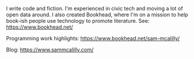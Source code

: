 I write code and fiction. I'm experienced in civic tech and moving a lot of open data around. I also created Bookhead, where I'm on a mission to help book-ish people use technology to promote literature. See: https://www.bookhead.net/

Programming work highlights: https://www.bookhead.net/sam-mcalilly/

Blog: https://www.sammcalilly.com/
